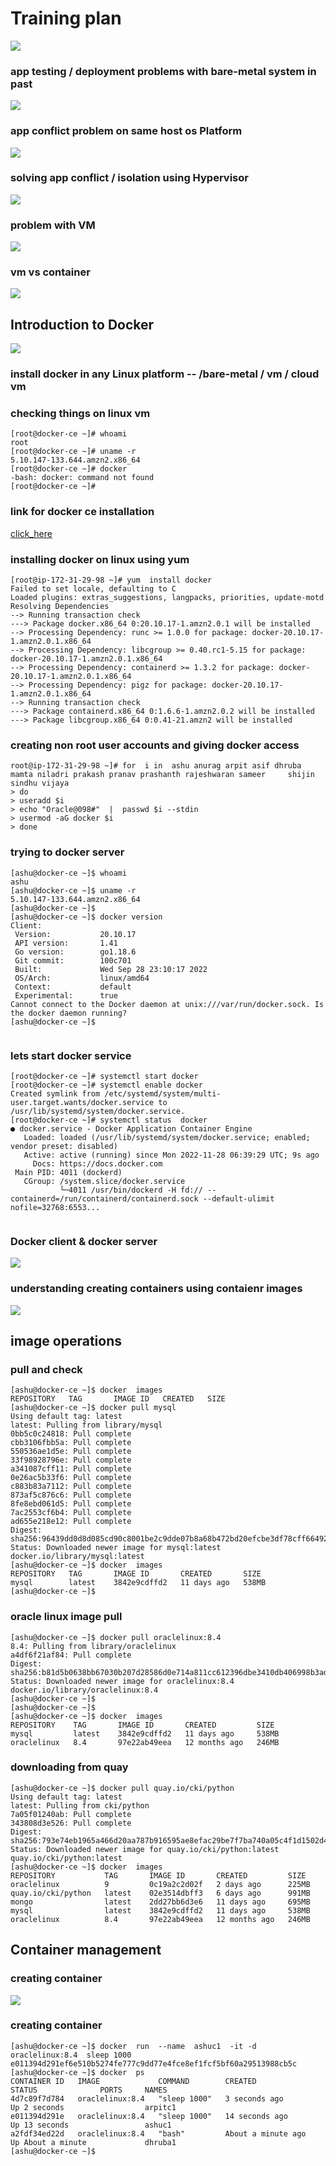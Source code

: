 # Training plan 

<img src="plan.png">

### app testing / deployment problems with bare-metal system in past 

<img src="bare.png">

### app conflict problem on same host os Platform 

<img src="appc.png">

### solving app conflict / isolation using Hypervisor 

<img src="hy.png">

### problem with VM 

<img src="vmprob.png">

### vm vs container 

<img src="crevsvm.png">

## Introduction to Docker 

<img src="docker.png">

### install docker in any Linux platform -- /bare-metal / vm / cloud vm 

### checking things on linux vm 

```
[root@docker-ce ~]# whoami
root
[root@docker-ce ~]# uname -r
5.10.147-133.644.amzn2.x86_64
[root@docker-ce ~]# docker 
-bash: docker: command not found
[root@docker-ce ~]# 

```

### link for docker ce installation 

[click_here](https://docs.docker.com/engine/install/)

### installing docker on linux using yum 

```
[root@ip-172-31-29-98 ~]# yum  install docker 
Failed to set locale, defaulting to C
Loaded plugins: extras_suggestions, langpacks, priorities, update-motd
Resolving Dependencies
--> Running transaction check
---> Package docker.x86_64 0:20.10.17-1.amzn2.0.1 will be installed
--> Processing Dependency: runc >= 1.0.0 for package: docker-20.10.17-1.amzn2.0.1.x86_64
--> Processing Dependency: libcgroup >= 0.40.rc1-5.15 for package: docker-20.10.17-1.amzn2.0.1.x86_64
--> Processing Dependency: containerd >= 1.3.2 for package: docker-20.10.17-1.amzn2.0.1.x86_64
--> Processing Dependency: pigz for package: docker-20.10.17-1.amzn2.0.1.x86_64
--> Running transaction check
---> Package containerd.x86_64 0:1.6.6-1.amzn2.0.2 will be installed
---> Package libcgroup.x86_64 0:0.41-21.amzn2 will be installed

```

### creating non root user accounts and giving docker access 

```
root@ip-172-31-29-98 ~]# for  i in  ashu anurag arpit asif dhruba mamta niladri prakash pranav prashanth rajeshwaran sameer     shijin sindhu vijaya 
> do
> useradd $i
> echo "Oracle@098#"  |  passwd $i --stdin 
> usermod -aG docker $i
> done 
```

### trying to docker server 

```
[ashu@docker-ce ~]$ whoami
ashu
[ashu@docker-ce ~]$ uname -r
5.10.147-133.644.amzn2.x86_64
[ashu@docker-ce ~]$ 
[ashu@docker-ce ~]$ docker version 
Client:
 Version:           20.10.17
 API version:       1.41
 Go version:        go1.18.6
 Git commit:        100c701
 Built:             Wed Sep 28 23:10:17 2022
 OS/Arch:           linux/amd64
 Context:           default
 Experimental:      true
Cannot connect to the Docker daemon at unix:///var/run/docker.sock. Is the docker daemon running?
[ashu@docker-ce ~]$ 


```

### lets start docker service 

```
[root@docker-ce ~]# systemctl start docker 
[root@docker-ce ~]# systemctl enable docker 
Created symlink from /etc/systemd/system/multi-user.target.wants/docker.service to /usr/lib/systemd/system/docker.service.
[root@docker-ce ~]# systemctl status  docker 
● docker.service - Docker Application Container Engine
   Loaded: loaded (/usr/lib/systemd/system/docker.service; enabled; vendor preset: disabled)
   Active: active (running) since Mon 2022-11-28 06:39:29 UTC; 9s ago
     Docs: https://docs.docker.com
 Main PID: 4011 (dockerd)
   CGroup: /system.slice/docker.service
           └─4011 /usr/bin/dockerd -H fd:// --containerd=/run/containerd/containerd.sock --default-ulimit nofile=32768:6553...


```

### Docker client & docker server 

<img src="clis.png">

### understanding creating containers  using contaienr images 

<img src="c1.png">

## image operations 

### pull and check 

```
[ashu@docker-ce ~]$ docker  images
REPOSITORY   TAG       IMAGE ID   CREATED   SIZE
[ashu@docker-ce ~]$ docker pull mysql 
Using default tag: latest
latest: Pulling from library/mysql
0bb5c0c24818: Pull complete 
cbb3106fbb5a: Pull complete 
550536ae1d5e: Pull complete 
33f98928796e: Pull complete 
a341087cff11: Pull complete 
0e26ac5b33f6: Pull complete 
c883b83a7112: Pull complete 
873af5c876c6: Pull complete 
8fe8ebd061d5: Pull complete 
7ac2553cf6b4: Pull complete 
ad655e218e12: Pull complete 
Digest: sha256:96439dd0d8d085cd90c8001be2c9dde07b8a68b472bd20efcbe3df78cff66492
Status: Downloaded newer image for mysql:latest
docker.io/library/mysql:latest
[ashu@docker-ce ~]$ docker  images
REPOSITORY   TAG       IMAGE ID       CREATED       SIZE
mysql        latest    3842e9cdffd2   11 days ago   538MB
[ashu@docker-ce ~]$ 

```

### oracle linux image pull 

```
[ashu@docker-ce ~]$ docker pull oraclelinux:8.4 
8.4: Pulling from library/oraclelinux
a4df6f21af84: Pull complete 
Digest: sha256:b81d5b0638bb67030b207d28586d0e714a811cc612396dbe3410db406998b3ad
Status: Downloaded newer image for oraclelinux:8.4
docker.io/library/oraclelinux:8.4
[ashu@docker-ce ~]$ 
[ashu@docker-ce ~]$ 
[ashu@docker-ce ~]$ docker  images
REPOSITORY    TAG       IMAGE ID       CREATED         SIZE
mysql         latest    3842e9cdffd2   11 days ago     538MB
oraclelinux   8.4       97e22ab49eea   12 months ago   246MB
```

### downloading from quay 

```
[ashu@docker-ce ~]$ docker pull quay.io/cki/python
Using default tag: latest
latest: Pulling from cki/python
7a05f01240ab: Pull complete 
343808d3e526: Pull complete 
Digest: sha256:793e74eb1965a466d20aa787b916595ae8efac29be7f7ba740a05c4f1d1502d4
Status: Downloaded newer image for quay.io/cki/python:latest
quay.io/cki/python:latest
[ashu@docker-ce ~]$ docker  images
REPOSITORY           TAG       IMAGE ID       CREATED         SIZE
oraclelinux          9         0c19a2c2d02f   2 days ago      225MB
quay.io/cki/python   latest    02e3514dbff3   6 days ago      991MB
mongo                latest    2dd27bb6d3e6   11 days ago     695MB
mysql                latest    3842e9cdffd2   11 days ago     538MB
oraclelinux          8.4       97e22ab49eea   12 months ago   246MB
```

## Container management 

### creating container 

<img src="cc.png">

### creating container 

```
[ashu@docker-ce ~]$ docker  run  --name  ashuc1  -it -d  oraclelinux:8.4  sleep 1000 
e011394d291ef6e510b5274fe777c9dd77e4fce8ef1fcf5bf60a29513988cb5c
[ashu@docker-ce ~]$ docker  ps
CONTAINER ID   IMAGE             COMMAND        CREATED              STATUS              PORTS     NAMES
4d7c89f7d784   oraclelinux:8.4   "sleep 1000"   3 seconds ago        Up 2 seconds                  arpitc1
e011394d291e   oraclelinux:8.4   "sleep 1000"   14 seconds ago       Up 13 seconds                 ashuc1
a2fdf34ed22d   oraclelinux:8.4   "bash"         About a minute ago   Up About a minute             dhruba1
[ashu@docker-ce ~]$ 

```




